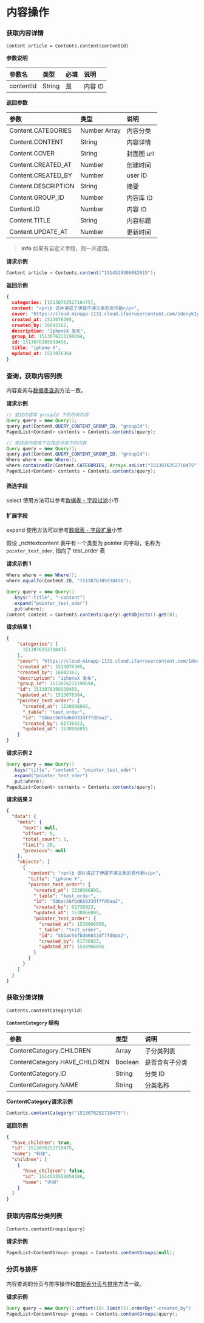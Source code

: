 # 内容操作

### 获取内容详情

`Content article = Contents.content(contentId)`

**参数说明**

| 参数名      | 类型   | 必填  | 说明 |
| :--------- | :----- | :--- | :-- |
| contentId | String | 是   | 内容 ID |

**返回参数**

| 参数         | 类型         | 说明 |
| :---------- | :----------- | :-- |
| Content.CATEGORIES  | Number Array | 内容分类 |
| Content.CONTENT     | String       | 内容详情 |
| Content.COVER       | String       | 封面图 url |
| Content.CREATED_AT  | Number       | 创建时间 |
| Content.CREATED_BY  | Number       | user ID |
| Content.DESCRIPTION | String       | 摘要 |
| Content.GROUP_ID    | Number       | 内容库 ID |
| Content.ID          | Number       | 内容 ID |
| Content.TITLE       | String       | 内容标题 |
| Content.UPDATE_AT   | Number       | 更新时间 |

> **info**
> 如果有自定义字段，则一并返回。

**请求示例**

```java
Content article = Contents.content("1514529306082815");
```

**返回示例**

```json
{
  categories: [1513076252710475],
  content: "<p>\b 该片讲述了伊娅不满父亲的恶作剧</p>",
  cover: "https://cloud-minapp-1131.cloud.ifanrusercontent.com/1donykIpnuvcRiAX.jpg",
  created_at: 1513076305,
  created_by: 16042162,
  description: "iphoneX 发布",
  group_id: 1513076211190694,
  id: 1513076305938456,
  title: "iphone X",
  updated_at: 1513076364
}
```

### 查询，获取内容列表

内容查询与[数据表查询](../schema/query.md)方法一致。

**请求示例**

```java
// 查找内容库 groupId 下的所有内容
Query query = new Query();
query.put(Content.QUERY_CONTENT_GROUP_ID, "groupId");
PagedList<Content> contents = Contents.contents(query);

// 查找该内容库下在指定分类下的内容
Query query = new Query();
query.put(Content.QUERY_CONTENT_GROUP_ID, "groupId");
Where where = new Where();
where.containedIn(Content.CATEGORIES, Arrays.asList("1513076252710475"));
PagedList<Content> contents = Contents.contents(query);
```

#### 筛选字段 

select 使用方法可以参考[数据表 - 字段过滤](../schema/select-and-expand.md)小节

#### 扩展字段 

expand 使用方法可以参考[数据表 - 字段扩展](../schema/select-and-expand.md)小节

假设 _richtextcontent 表中有一个类型为 pointer 的字段，名称为 `pointer_test_oder`, 指向了 test_order 表

**请求示例 1**
```java
Where where = new Where();
where.equalTo(Content.ID, "1513076305938456");

Query query = new Query()
  .keys("-title", "-content")
  .expand("pointer_test_oder")
  .put(where);
Content content = Contents.contents(query).getObjects().get(0);
```

**请求结果 1**

```json
{
    "categories": [
      1513076252710475
    ],
    "cover": "https://cloud-minapp-1131.cloud.ifanrusercontent.com/1donykIpnuvcRiAX.jpg",
    "created_at": 1513076305,
    "created_by": 16042162,
    "description": "iphoneX 发布",
    "group_id": 1513076211190694,
    "id": 1513076305938456,
    "updated_at": 1513076364,
    "pointer_test_order": {
      "created_at": 1538966895,
      "_table": "test_order",
      "id": "5bbac56fbd66033df7fd0aa2",
      "created_by": 61736923,
      "updated_at": 1538966895
    }
}

```


**请求示例 2**
```java
Query query = new Query()
  .keys("title", "content", "pointer_test_oder")
  .expand("pointer_test_oder")
  .put(where);
PagedList<Content> contents = Contents.contents(query);
```

**请求结果 2**

```json
{
  "data": {
    "meta": {
      "next": null,
      "offset": 0,
      "total_count": 1,
      "limit": 20,
      "previous": null
    },
    "objects": [
      {
        "content": "<p>\b 该片讲述了伊娅不满父亲的恶作剧</p>",
        "title": "iphone X",
        "pointer_test_order": {
          "created_at": 1538966895,
          "_table": "test_order",
          "id": "5bbac56fbd66033df7fd0aa2",
          "created_by": 61736923,
          "updated_at": 1538966895,
          "pointer_test_order": {
            "created_at": 1538966895,
            "_table": "test_order",
            "id": "5bbac56fbd66033df7fd0aa2",
            "created_by": 61736923,
            "updated_at": 1538966895
          }
        }
      }
    ]
  }
}

```

### 获取分类详情

`Contents.contentCategory(id)`

**`ContentCategory` 结构**

|  参数          | 类型    | 说明 |
| :------------ | :------ | :-- |
| ContentCategory.CHILDREN      |  Array  | 子分类列表 |
| ContentCategory.HAVE_CHILDREN | Boolean | 是否含有子分类 |
| ContentCategory.ID            | String  | 分类 ID |
| ContentCategory.NAME          | String  | 分类名称 |

**ContentCategory请求示例**

```java
Contents.contentCategory("1513076252710475");
```

**返回示例**
```json
{
  "have_children": true,
  "id": 1513076252710475,
  "name": "科技",
  "children": [
    {
      "have_children": false,
      "id": 1514515552050186,
      "name": "评测"
    }
  ]
}
```


### 获取内容库分类列表

`Contents.contentGroups(query)`

**请求示例**

```java
PagedList<ContentGroup> groups = Contents.contentGroups(null);
```


### 分页与排序
内容查询的分页与排序操作和[数据表分页与排序](../schema/limit-and-order.md)方法一致。

**请求示例**

```java
Query query = new Query().offset(10).limit(5).orderBy("-created_by")
PagedList<ContentGroup> groups = Contents.contentGroups(query);
```